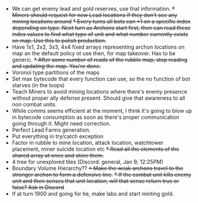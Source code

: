 * We can get enemy lead and gold reserves, use that information.
~~* Miners should request for new Lead locations if they don't see any mining locations around~~
~~* Every turns all bots can +1 on a specific index depending on type. Next turn as Archons start first, then can read these index values to find what type of unit and what number currently exists on map. Use this to polish production.~~
* Have 1x1, 2x2, 3x3, 4x4 fixed arrays representing archon locations on map an the default policy ot use then, for
    map takeover. Has to be generic.
~~* After some number of reads of the rubble map, stop reading and updating the map. You're done.~~
* Voronoi type partitions of the maps
* Set max bytecode that every function can use, so the no function of bot starves (in the loops)
* Teach Miners to avoid mining locations where there's enemy presence without proper ally defense present. Should give that awareness to all non combat units.
* While comms seems efficient at the moment, I think it's going to blow up in bytecode consumption as soon as there's proper communication going through it. Might need correction.
* Perfect Lead Farms generation.
* Put everything in try/catch exception
* Factor in rubble to mine location, attack location, watchtower placement, miner suicide location etc
~~* Read all the elements of the shared array at once and store them.~~
* 4 tree for unexplored tiles (Discord: general, Jan 9; 12:25PM)
* Boundary Volume Hierarchy??
~~* Make the weak archons travel to the stronger archon to form a defensive line.~~
~~* If the combat unit kills enemy unit and then senses that unit location, will that sense return true or false? Ask in Discord~~
* If at turn 1900 and going for tie, make labs and start minting gold.